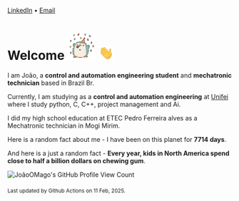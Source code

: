 [LinkedIn](https://www.linkedin.com/in/joão-pedro-gozzoli-b95641301/) &bull;
[Email](joaopedrogozzoli@gmail.com)

# Welcome <img src="happy.gif" height="64px" /> <img src="wave.gif" height="32px" />

I am João, a  **control and automation engineering student** and **mechatronic technician** based in Brazil Br.

Currently, I am studying as a **control and automation engineering** at [Unifei](https://unifei.edu.br) where I study python, C, C++, project management and Ai.

I did my high school education at ETEC Pedro Ferreira alves as a Mechatronic technician in Mogi Mirim.

Here is a random fact about me - I have been on this planet for **7714 days**.

And here is a just a random fact -  **Every year, kids in North America spend close to half a billion dollars on chewing gum**.

![JoãoOMago's GitHub Profile View Count](https://komarev.com/ghpvc/?username=JoaoOMago)

<sub>Last updated by Github Actions on 11 Feb, 2025.</sub>

